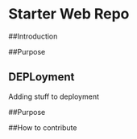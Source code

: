 # Starter Web Repo

##Introduction

##Purpose

## DEPLoyment

Adding stuff to deployment

##Purpose

##How to contribute
